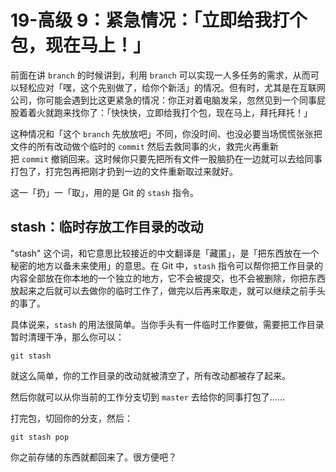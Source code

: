 # 19-高级 9：紧急情况：「立即给我打个包，现在马上！」

前面在讲 `branch` 的时候讲到，利用 `branch` 可以实现一人多任务的需求，从而可以轻松应对「嘿，这个先别做了，给你个新活」的情况。但有时，尤其是在互联网公司，你可能会遇到比这更紧急的情况：你正对着电脑发呆，忽然见到一个同事屁股着着火就跑来找你了：「快快快，立即给我打个包，现在马上，拜托拜托！」

这种情况和「这个 `branch` 先放放吧」不同，你没时间、也没必要当场慌慌张张把文件的所有改动做个临时的 `commit` 然后去救同事的火，救完火再重新把 `commit` 撤销回来。这时候你只要先把所有文件一股脑扔在一边就可以去给同事打包了，打完包再把刚才扔到一边的文件重新取过来就好。

这一「扔」一「取」，用的是 Git 的 `stash` 指令。

## stash：临时存放工作目录的改动

"stash" 这个词，和它意思比较接近的中文翻译是「藏匿」，是「把东西放在一个秘密的地方以备未来使用」的意思。在 Git 中，`stash` 指令可以帮你把工作目录的内容全部放在你本地的一个独立的地方，它不会被提交，也不会被删除，你把东西放起来之后就可以去做你的临时工作了，做完以后再来取走，就可以继续之前手头的事了。

具体说来，`stash` 的用法很简单。当你手头有一件临时工作要做，需要把工作目录暂时清理干净，那么你可以：

~~~
git stash
~~~

就这么简单，你的工作目录的改动就被清空了，所有改动都被存了起来。

然后你就可以从你当前的工作分支切到 `master` 去给你的同事打包了……

打完包，切回你的分支，然后：

~~~
git stash pop
~~~

你之前存储的东西就都回来了。很方便吧？